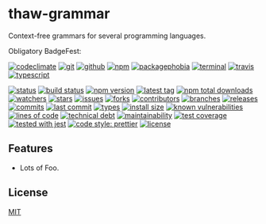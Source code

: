 # thaw-grammar
Context-free grammars for several programming languages.

Obligatory BadgeFest:

[![codeclimate][codeclimate-badge-image]][codeclimate-url]
[![git][git-badge-image]][git-url]
[![github][github-badge-image]][github-url]
[![npm][npm-badge-image]][npm-url]
[![packagephobia][packagephobia-badge-image]][packagephobia-url]
[![terminal][terminal-badge-image]][terminal-url]
[![travis][travis-badge-image]][travis-url]
[![typescript][typescript-badge-image]][typescript-url]

[![status][status-badge-image]][status-url]
[![build status][build-status-badge-image]][build-status-url]
[![npm version][npm-version-badge-image]][npm-version-url]
[![latest tag][latest-tag-badge-image]][latest-tag-url]
[![npm total downloads][npm-total-downloads-badge-image]][npm-total-downloads-url]
[![watchers][watchers-badge-image]][watchers-url]
[![stars][stars-badge-image]][stars-url]
[![issues][issues-badge-image]][issues-url]
[![forks][forks-badge-image]][forks-url]
[![contributors][contributors-badge-image]][contributors-url]
[![branches][branches-badge-image]][branches-url]
[![releases][releases-badge-image]][releases-url]
[![commits][commits-badge-image]][commits-url]
[![last commit][last-commit-badge-image]][last-commit-url]
[![types][types-badge-image]][types-url]
[![install size][install-size-badge-image]][install-size-url]
[![known vulnerabilities][known-vulnerabilities-badge-image]][known-vulnerabilities-url]
[![lines of code][lines-of-code-badge-image]][lines-of-code-url]
[![technical debt][technical-debt-badge-image]][technical-debt-url]
[![maintainability][maintainability-badge-image]][maintainability-url]
[![test coverage][test-coverage-badge-image]][test-coverage-url]
[![tested with jest][jest-badge-image]][jest-url]
[![code style: prettier][prettier-badge-image]][prettier-url]
[![license][license-badge-image]][license-url]

## Features

- Lots of Foo.

## License
[MIT](https://choosealicense.com/licenses/mit/)

[codeclimate-badge-image]: https://badgen.net/badge/icon/codeclimate?icon=codeclimate&label
[codeclimate-url]: https://codeclimate.com
[git-badge-image]: https://badgen.net/badge/icon/git?icon=git&label
[git-url]: https://git-scm.com
[github-badge-image]: https://badgen.net/badge/icon/github?icon=github&label
[github-url]: https://github.com
[npm-badge-image]: https://badgen.net/badge/icon/npm?icon=npm&label
[npm-url]: https://npmjs.com
[packagephobia-badge-image]: https://badgen.net/badge/icon/packagephobia?icon=packagephobia&label
[packagephobia-url]: https://packagephobia.com/
[terminal-badge-image]: https://badgen.net/badge/icon/terminal?icon=terminal&label
[terminal-url]: https://en.wikipedia.org/wiki/History_of_Unix
[travis-badge-image]: https://badgen.net/badge/icon/travis?icon=travis&label
[travis-url]: https://travis-ci.com
[typescript-badge-image]: https://badgen.net/badge/icon/typescript?icon=typescript&label
[typescript-url]: https://www.typescriptlang.org

[status-badge-image]: https://badgen.net/github/status/tom-weatherhead/thaw-grammar
[status-url]: https://badgen.net/github/status/tom-weatherhead/thaw-grammar
[build-status-badge-image]: https://secure.travis-ci.org/tom-weatherhead/thaw-grammar.svg
[build-status-url]: https://travis-ci.org/tom-weatherhead/thaw-grammar
[npm-version-badge-image]: https://img.shields.io/npm/v/thaw-grammar.svg
[npm-version-url]: https://www.npmjs.com/package/thaw-grammar
[latest-tag-badge-image]: https://badgen.net/github/tag/tom-weatherhead/thaw-grammar
[latest-tag-url]: https://github.com/tom-weatherhead/thaw-grammar/tags
[npm-total-downloads-badge-image]: https://img.shields.io/npm/dt/thaw-grammar.svg
[npm-total-downloads-url]: https://www.npmjs.com/package/thaw-grammar
[watchers-badge-image]: https://badgen.net/github/watchers/tom-weatherhead/thaw-grammar
[watchers-url]: https://github.com/tom-weatherhead/thaw-grammar/watchers
[stars-badge-image]: https://badgen.net/github/stars/tom-weatherhead/thaw-grammar
[stars-url]: https://github.com/tom-weatherhead/thaw-grammar/stargazers
[issues-badge-image]: https://badgen.net/github/issues/tom-weatherhead/thaw-grammar
[issues-url]: https://github.com/tom-weatherhead/thaw-grammar/issues
[forks-badge-image]: https://badgen.net/github/forks/tom-weatherhead/thaw-grammar
[forks-url]: https://github.com/tom-weatherhead/thaw-grammar/network/members
[contributors-badge-image]: https://badgen.net/github/contributors/tom-weatherhead/thaw-grammar
[contributors-url]: https://github.com/tom-weatherhead/thaw-grammar/graphs/contributors
[branches-badge-image]: https://badgen.net/github/branches/tom-weatherhead/thaw-grammar
[branches-url]: https://github.com/tom-weatherhead/thaw-grammar/branches
[releases-badge-image]: https://badgen.net/github/releases/tom-weatherhead/thaw-grammar
[releases-url]: https://github.com/tom-weatherhead/thaw-grammar/releases
[commits-badge-image]: https://badgen.net/github/commits/tom-weatherhead/thaw-grammar
[commits-url]: https://github.com/tom-weatherhead/thaw-grammar/commits/master
[last-commit-badge-image]: https://badgen.net/github/last-commit/tom-weatherhead/thaw-grammar
[last-commit-url]: https://github.com/tom-weatherhead/thaw-grammar
[types-badge-image]: https://badgen.net/npm/types/thaw-grammar
[types-url]: https://badgen.net/npm/types/thaw-grammar
[install-size-badge-image]: https://badgen.net/packagephobia/install/thaw-grammar
[install-size-url]: https://badgen.net/packagephobia/install/thaw-grammar
[known-vulnerabilities-badge-image]: https://snyk.io/test/github/tom-weatherhead/thaw-grammar/badge.svg?targetFile=package.json&package-lock.json
[known-vulnerabilities-url]: https://snyk.io/test/github/tom-weatherhead/thaw-grammar?targetFile=package.json&package-lock.json
[lines-of-code-badge-image]: https://badgen.net/codeclimate/loc/tom-weatherhead/thaw-grammar
[lines-of-code-url]: https://badgen.net/codeclimate/loc/tom-weatherhead/thaw-grammar
[technical-debt-badge-image]: https://badgen.net/codeclimate/tech-debt/tom-weatherhead/thaw-grammar
[technical-debt-url]: https://badgen.net/codeclimate/tech-debt/tom-weatherhead/thaw-grammar
[maintainability-badge-image]: https://api.codeclimate.com/v1/badges/0123456789abcdef0123/maintainability
[maintainability-url]: https://codeclimate.com/github/tom-weatherhead/thaw-grammar/maintainability
[test-coverage-badge-image]: https://api.codeclimate.com/v1/badges/0123456789abcdef0123/test_coverage
[test-coverage-url]: https://codeclimate.com/github/tom-weatherhead/thaw-grammar/test_coverage
[jest-badge-image]: https://img.shields.io/badge/tested_with-jest-99424f.svg
[jest-url]: https://github.com/facebook/jest
[prettier-badge-image]: https://img.shields.io/badge/code_style-prettier-ff69b4.svg?style=flat-square
[prettier-url]: https://github.com/prettier/prettier
[license-badge-image]: https://img.shields.io/github/license/mashape/apistatus.svg
[license-url]: https://github.com/tom-weatherhead/thaw-grammar/blob/master/LICENSE
